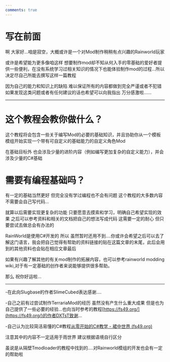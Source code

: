 ```yaml
---
comments: true
---
```


# **写在前面**
啊 大家好...咱是寂空，大概或许是一个对Mod制作稍稍有点兴趣的Rainworld玩家

或许是希望能为更多像咱这样 想要制作mod却不知从何入手的零基础的爱好者提供一些便利，在没有系统学习过相关知识的情况下也能体验制作mod的过程...所以决定尽自己所能去撰写这样一篇教程

因为自己的能力和知识上的缺陷 难以保证所有的内容都做到完全严谨或者不犯错 如果发现这类问题或者有任何建议的话也希望可以向我指出 万分感激啦......


---
# 这个教程会教你做什么？
这个教程将会包含一些关于编写Mod的必要的基础知识，并且协助你从一个模板模组开始实现一个带有可自定义的基础能力的自定义角色Mod

在基础目标外 也会涉及少量的进阶内容（例如编写更加复杂的自定义能力），并会涉及少量的C#基础

# 需要有编程基础吗？
有一定的基础当然更好 但完全没有学过编程也不会有问题 这个教程的大多数内容不需要会自己写代码...

就算以后需要实现更复杂的功能 只要愿意去摸索和学习，明确自己希望实现的效果 之后可以参考资料和相关的文档把自己的想法写成代码 这需要一定的耐心 但只要尝试去做总会有办法的

RainWorld是使用C#开发的 所以 虽然暂时还用不到....你或许会希望之后可以去了解这门语言，我会把自己觉得有帮助的资料链接的贴在这篇文章的末尾，此后会用到的其他资料也会贴在相应文章最后

如果有兴趣了解其他的有关mod制作的拓展内容，也可以参考rainworld modding wiki,对于有一定基础的创作者来说能够提供很多帮助。

那么 祝你好运啦...


---
-在此向Slugbase的作者SlimeCubed表达感谢....

-自己之前有过尝试制作TerrariaMod的经历 虽然没有产生什么重大成果 但是也为自己提供了一些必要的经验...也向当时参考的教程[https://fs49.org/](https://fs49.org/)的作者DXTsT致谢...

-自己认为比较简洁易懂的C#教程[从零开始的C#教学 - 裙中世界 (fs49.org)](https://fs49.org/2023/01/19/%e4%bb%8e%e9%9b%b6%e5%bc%80%e5%a7%8b%e7%9a%84c%e6%95%99%e5%ad%a6/)

注意其中的内容不一定适用于雨世界 建议根据语境自行区分

虽说是从隔壁Tmodloader的教程中找到的....对Rainworld模组的开发也会有一定的帮助啦








